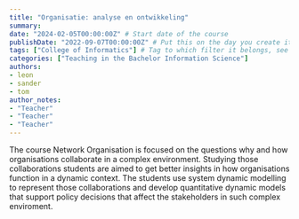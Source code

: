 ```yaml
---
title: "Organisatie: analyse en ontwikkeling"
summary: 
date: "2024-02-05T00:00:00Z" # Start date of the course
publishDate: "2022-09-07T00:00:00Z" # Put this on the day you create it.
tags: ["College of Informatics"] # Tag to which filter it belongs, see home/teaching.md for the filters
categories: ["Teaching in the Bachelor Information Science"]
authors:
- leon
- sander
- tom
author_notes: 
- "Teacher"
- "Teacher"
- "Teacher"
---
```

The course Network Organisation is focused on the questions why and how organisations collaborate in a complex environment. Studying those collaborations students are aimed to get better insights in how organisations function in a dynamic context. The students use system dynamic modelling to represent those collaborations and develop quantitative dynamic models that support policy decisions that affect the stakeholders in such complex enviroment.
